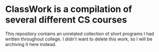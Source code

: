 # ClassWork is a compilation of several different CS courses

This repository contains an unrelated collection of short programs I had written throughout college. 
I didn't want to delete this work, so I will be archiving it here instead.
